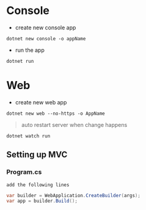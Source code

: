 # Console
- create new console app
```
dotnet new console -o appName
```
- run the app
```
dotnet run
```

# Web
- create new web app
```
dotnet new web --no-https -o AppName
```

> auto restart server when change happens
```
dotnet watch run
```

## Setting up MVC

### Program.cs
`add the following lines`
```cs
var builder = WebApplication.CreateBuilder(args);
var app = builder.Build();
